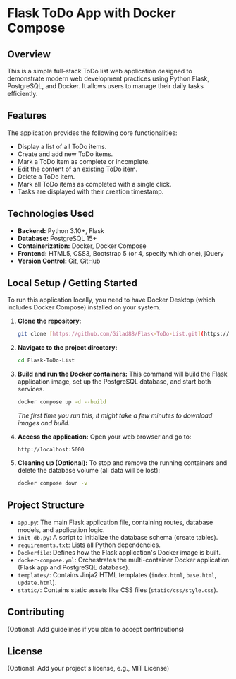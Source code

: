 # Flask ToDo App with Docker Compose

## Overview
This is a simple full-stack ToDo list web application designed to demonstrate modern web development practices using Python Flask, PostgreSQL, and Docker. It allows users to manage their daily tasks efficiently.

## Features
The application provides the following core functionalities:
* Display a list of all ToDo items.
* Create and add new ToDo items.
* Mark a ToDo item as complete or incomplete.
* Edit the content of an existing ToDo item.
* Delete a ToDo item.
* Mark all ToDo items as completed with a single click.
* Tasks are displayed with their creation timestamp.

## Technologies Used
* **Backend:** Python 3.10+, Flask
* **Database:** PostgreSQL 15+
* **Containerization:** Docker, Docker Compose
* **Frontend:** HTML5, CSS3, Bootstrap 5 (or 4, specify which one), jQuery
* **Version Control:** Git, GitHub

## Local Setup / Getting Started

To run this application locally, you need to have Docker Desktop (which includes Docker Compose) installed on your system.

1.  **Clone the repository:**
    ```bash
    git clone [https://github.com/Gilad88/Flask-ToDo-List.git](https://github.com/Gilad88/Flask-ToDo-List.git)
    ```
2.  **Navigate to the project directory:**
    ```bash
    cd Flask-ToDo-List
    ```
3.  **Build and run the Docker containers:**
    This command will build the Flask application image, set up the PostgreSQL database, and start both services.
    ```bash
    docker compose up -d --build
    ```
    *The first time you run this, it might take a few minutes to download images and build.*

4.  **Access the application:**
    Open your web browser and go to:
    ```
    http://localhost:5000
    ```

5.  **Cleaning up (Optional):**
    To stop and remove the running containers and delete the database volume (all data will be lost):
    ```bash
    docker compose down -v
    ```

## Project Structure
* `app.py`: The main Flask application file, containing routes, database models, and application logic.
* `init_db.py`: A script to initialize the database schema (create tables).
* `requirements.txt`: Lists all Python dependencies.
* `Dockerfile`: Defines how the Flask application's Docker image is built.
* `docker-compose.yml`: Orchestrates the multi-container Docker application (Flask app and PostgreSQL database).
* `templates/`: Contains Jinja2 HTML templates (`index.html`, `base.html`, `update.html`).
* `static/`: Contains static assets like CSS files (`static/css/style.css`).

## Contributing
(Optional: Add guidelines if you plan to accept contributions)

## License
(Optional: Add your project's license, e.g., MIT License)
